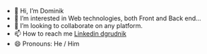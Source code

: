 - 👋 Hi, I’m Dominik
- 👀 I’m interested in Web technologies, both Front and Back end...
- 💞️ I’m looking to collaborate on any platform.
- 📫 How to reach me [Linkedin dgrudnik](https://www.linkedin.com/in/dominik-grudnik-426759212/)
- 😄 Pronouns: He / Him
<!---
MagnetronASTRO/MagnetronASTRO is a ✨ special ✨ repository because its `README.md` (this file) appears on your GitHub profile.
You can click the Preview link to take a look at your changes. 
- 🌱 I’m currently learning React.js / Next.js
--->
